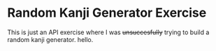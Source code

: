 # Random Kanji Generator Exercise

This is just an API exercise where I was ~~unsuccesfully~~ trying to build a random kanji generator. hello.
